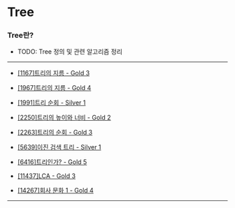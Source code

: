 # Tree

### Tree란?

  - TODO: Tree 정의 및 관련 알고리즘 정리

---

  - [[1167]트리의 지름 - Gold 3](https://github.com/firemancha/Algorithm/tree/main/Baekjoon/Tree/%5B1167%5D%ED%8A%B8%EB%A6%AC%EC%9D%98%20%EC%A7%80%EB%A6%84)

  - [[1967]트리의 지름 - Gold 4](https://github.com/firemancha/Algorithm/tree/main/Baekjoon/Tree/%5B1967%5D%ED%8A%B8%EB%A6%AC%EC%9D%98%20%EC%A7%80%EB%A6%84)

  - [[1991]트리 순회 - Silver 1](https://github.com/firemancha/Algorithm/tree/main/Baekjoon/Tree/%5B1991%5D%ED%8A%B8%EB%A6%AC%20%EC%88%9C%ED%9A%8C)

  - [[2250]트리의 높이와 너비 - Gold 2](https://github.com/firemancha/Algorithm/tree/main/Baekjoon/Tree/%5B2250%5D%ED%8A%B8%EB%A6%AC%EC%9D%98%20%EB%86%92%EC%9D%B4%EC%99%80%20%EB%84%88%EB%B9%84)

  - [[2263]트리의 순회 - Gold 3](https://github.com/firemancha/Algorithm/tree/main/Baekjoon/Tree/%5B2263%5D%ED%8A%B8%EB%A6%AC%EC%9D%98%20%EC%88%9C%ED%9A%8C)

  - [[5639]이진 검색 트리 - Silver 1](https://github.com/firemancha/Algorithm/tree/main/Baekjoon/Tree/%5B5639%5D%EC%9D%B4%EC%A7%84%20%EA%B2%80%EC%83%89%20%ED%8A%B8%EB%A6%AC)

  - [[6416]트리인가? - Gold 5](https://github.com/firemancha/Algorithm/tree/main/Baekjoon/Tree/%5B6416%5D%ED%8A%B8%EB%A6%AC%EC%9D%B8%EA%B0%80%EF%BC%9F)

  - [[11437]LCA - Gold 3](https://github.com/firemancha/Algorithm/tree/main/Baekjoon/Tree/%5B11437%5DLCA)

  - [[14267]회사 문화 1 - Gold 4](https://github.com/firemancha/Algorithm/tree/main/Baekjoon/Tree/%5B14267%5D%ED%9A%8C%EC%82%AC%20%EB%AC%B8%ED%99%94%201)

---